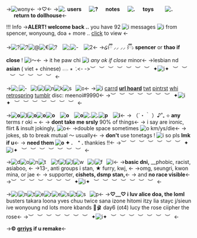 ->![wony](https://media.discordapp.net/attachments/961314659774906460/972346205893972048/FEF3778E-55E3-40C3-9D80-1BBCCF7CFF96.png)<-
->♡<-
->![.](http://i11.photobucket.com/albums/a168/evelynregly/minigifs/msnrosa.gif) **users⠀⠀![?](http://i11.photobucket.com/albums/a168/evelynregly/minigifs/miniblog.gif)⠀⠀notes⠀⠀![.](https://64.media.tumblr.com/tumblr_m230zvxLea1qfamg6.gif)⠀⠀toys⠀⠀⠀![.](http://i11.photobucket.com/albums/a168/evelynregly/minigifs/mini031.gif)⠀⠀return to dollhouse**<-

!!! Info 
     ->**ALERT! welcome back ..** you have 92 ![i](https://64.media.tumblr.com/f15b7cc745d081b578a92337e8052cc8/tumblr_inline_msaow8o56n1qz4rgp.gif) messages ![i](http://i11.photobucket.com/albums/a168/evelynregly/minigifs/dialogo_heart.gif ) from spencer, wonyoung, doa + more .. [click](https://tiaras.neocities.org) to view <-

->![?](https://64.media.tumblr.com/02848453dc8f9f734346b8a6e2544243/tumblr_inline_mnfddd0tQX1qz4rgp.gif)![?](https://64.media.tumblr.com/bd14137d5720fdc52e8c7e7cd8504627/tumblr_inline_mnfdknLyZe1qz4rgp.gif)![@](https://64.media.tumblr.com/a84781b9a18d1e174aedfe7e42e9997d/tumblr_inline_mnfdfkgupg1qz4rgp.gif)![€](https://64.media.tumblr.com/fa75c9d38a707faf0eb2a34f0ac49d60/tumblr_inline_mnfdnl2Fm81qz4rgp.gif)![?](https://64.media.tumblr.com/e5b457768b33ddf08daf69efb4bf03f9/tumblr_inline_mnfdg8CIY11qz4rgp.gif)⠀ ![;](https://64.media.tumblr.com/88c239b05aeefafa6906896875a8cba5/tumblr_inline_mnfdmij9nX1qz4rgp.gif)![-](https://64.media.tumblr.com/fca2fc255e3aa252d9c6fcb0f9be275a/tumblr_inline_mnfdesAQ1b1qz4rgp.gif)⠀ ![2](https://64.media.tumblr.com/tumblr_m8fnlbuMxF1r7nk4k.gif)<-
->໒꒰ྀི ⸝⸝ ⸝⸝ ꒱ྀི১ **spencer** or **thao if close** ! ![i](https://64.media.tumblr.com/tumblr_lthbz6ofZe1qhwcy0.gif)〜<-
-> it he paw chi ![i](http://i11.photobucket.com/albums/a168/evelynregly/minigifs/cachorros.gif) *any ok if close* minor<-
->lesbian nd **asian** ( viet + chinese) 𓂋 ⭒ ݁ .<-
->︶⠀︶⠀︶⠀︶⠀︶⠀︶⠀︶⠀✦![i](http://i387.photobucket.com/albums/oo314/paravidatoda/mini-201.gif)✦⠀︶⠀︶⠀︶⠀︶⠀︶⠀︶⠀︶⠀<-

->![;](https://64.media.tumblr.com/88c239b05aeefafa6906896875a8cba5/tumblr_inline_mnfdmij9nX1qz4rgp.gif)![-](https://64.media.tumblr.com/fca2fc255e3aa252d9c6fcb0f9be275a/tumblr_inline_mnfdesAQ1b1qz4rgp.gif)⠀![l](https://64.media.tumblr.com/55b90513130136b114aa22ba6d047d69/tumblr_inline_mnfdf5KG6h1qz4rgp.gif)![i](https://64.media.tumblr.com/0c11af03585a65d1e8709a94c91ffc11/tumblr_inline_mnfdlvjH5y1qz4rgp.gif)![n](https://64.media.tumblr.com/2f6a76b5f16b7125e41adb02f26b45b5/tumblr_inline_mnfdfePKvQ1qz4rgp.gif)![k](https://64.media.tumblr.com/039dfe2c618f99d03b32d2a4b13c384a/tumblr_inline_mnfdm5Cktn1qz4rgp.gif)![s](https://64.media.tumblr.com/8c7d9fb35046f17c9eb0993002d578f2/tumblr_inline_mnfdg3NGki1qz4rgp.gif)⠀![o](http://th1241.photobucket.com/albums/gg518/catylasty/Pixel/th_earsu.gif)<-
->![i](https://middlepot.com/emojis/%E2%98%95%EF%B8%8F.gif) [carrd](https://doah.neocities.org) **[url hoard](https://rentry.co/pho)** [twt](https://twitter.com/ichiilin) [pintrst](https://pinterest.ca/corsettt) [whi](https://weheartit.com/pawz) [retrospring](https://retrospring.net/paw) [tumblr](https://tumblr.com/blog/view/flirtng) disc: meenoi#9990<-
->︶⠀︶⠀︶⠀︶⠀︶⠀︶⠀︶⠀✦![i](http://i387.photobucket.com/albums/oo314/paravidatoda/mini-201.gif)✦⠀︶⠀︶⠀︶⠀︶⠀︶⠀︶⠀︶⠀<-

->**![o](https://64.media.tumblr.com/cc4bd91777dffd947cbfc160d6520833/tumblr_inline_mnfddisCHq1qz4rgp.gif)![i](https://64.media.tumblr.com/524638674e4fc36eddf45861ed5deb32/tumblr_inline_mnfdlgNrdm1qz4rgp.gif)![o](https://64.media.tumblr.com/a84781b9a18d1e174aedfe7e42e9997d/tumblr_inline_mnfdfkgupg1qz4rgp.gif)![o](https://64.media.tumblr.com/f409223fa001499fc82131150edc739e/tumblr_inline_mnfdn6FW6e1qz4rgp.gif)![o](https://64.media.tumblr.com/50e70ef0396b50b1447ef2a545a2a458/tumblr_inline_mnfddvYW1k1qz4rgp.gif) ⠀![o](https://64.media.tumblr.com/fa75c9d38a707faf0eb2a34f0ac49d60/tumblr_inline_mnfdnl2Fm81qz4rgp.gif) ⠀![o](https://64.media.tumblr.com/95c51634af26254111703b2296a365da/tumblr_inline_mnfdedrFel1qz4rgp.gif)![.](https://64.media.tumblr.com/b0bbdfe7393c428b34f26de17734c902/tumblr_inline_mnfdmaDD0I1qz4rgp.gif)![.](https://64.media.tumblr.com/55b90513130136b114aa22ba6d047d69/tumblr_inline_mnfdf5KG6h1qz4rgp.gif)![p](https://64.media.tumblr.com/5c85cdfd9c90eb200fab0196c35fbe68/tumblr_inline_mnfdgm0gwe1qz4rgp.gif) ⠀![i](http://img.photobucket.com/albums/v252/shaquanda/dumpitydump/pixelwixel/208.gif)**<-
-> （´・｀ ）♪˚₊ ⟡ **any** terms r oki ~ <-
-> **dont take me srsly** 90% of things<-
-> i say are ironic, flirt & insult jokingly, ![o](http://img.photobucket.com/albums/v252/shaquanda/dumpitydump/pixelwixel/va01_002.gif)<-
->double space sometimes ![o](https://64.media.tumblr.com/tumblr_lu9vufy7RA1qcfn0j.gif) km/ys/die<-
-> jokes, sb to break mutual ～ usually<-
-> **don't** use tonetags ! ![i](https://64.media.tumblr.com/tumblr_lu3lp2CTRV1qcfn0j.gif) so pls **lmk if u**<-
-> **need them ![o](https://64.media.tumblr.com/tumblr_lkl6t9GheG1qfamg6.gif) ✦ .　⁺ .**  thankies !!<-
->︶⠀︶⠀︶⠀︶⠀︶⠀︶⠀︶⠀✦![i](http://i387.photobucket.com/albums/oo314/paravidatoda/mini-201.gif)✦⠀︶⠀︶⠀︶⠀︶⠀︶⠀︶⠀︶⠀<-

->![d](https://64.media.tumblr.com/2b17f0ebfc494fc2634926d5951e0b13/tumblr_inline_mnfddqAHDj1qz4rgp.gif)![o](https://64.media.tumblr.com/8c71657a8dc9c738cce7e875aa4efcf7/tumblr_inline_mnfdmrBXmi1qz4rgp.gif)![n](https://64.media.tumblr.com/2f6a76b5f16b7125e41adb02f26b45b5/tumblr_inline_mnfdfePKvQ1qz4rgp.gif)![t](https://64.media.tumblr.com/124f4657f205e6712da40a951dad8d43/tumblr_inline_mnfdnglQ8F1qz4rgp.gif) ⠀![f](https://64.media.tumblr.com/95c51634af26254111703b2296a365da/tumblr_inline_mnfdedrFel1qz4rgp.gif)![l](https://64.media.tumblr.com/b0bbdfe7393c428b34f26de17734c902/tumblr_inline_mnfdmaDD0I1qz4rgp.gif)![l](https://64.media.tumblr.com/55b90513130136b114aa22ba6d047d69/tumblr_inline_mnfdf5KG6h1qz4rgp.gif)![w](https://64.media.tumblr.com/52d90fadeba805724f29b30e4fb51098/tumblr_inline_mnfdnvshlD1qz4rgp.gif)⠀![i](https://64.media.tumblr.com/fca2fc255e3aa252d9c6fcb0f9be275a/tumblr_inline_mnfdesAQ1b1qz4rgp.gif)![f](https://64.media.tumblr.com/524638674e4fc36eddf45861ed5deb32/tumblr_inline_mnfdlgNrdm1qz4rgp.gif)⠀![i](https://64.media.tumblr.com/tumblr_lkqytdd6iD1qi6qow.gif)<-
->**basic dni,** \_\_phobic, racist, asiaboo, <-
->13-, anti groups i stan, ★ furry, kwj, <-
->omg, seungri, kwon mina, or jae <-
-> supporter, **cishets, dsmp stan,**<-
-> and **no race visible**<-
->︶⠀︶⠀︶⠀︶⠀︶⠀︶⠀︶⠀✦![i](http://i387.photobucket.com/albums/oo314/paravidatoda/mini-201.gif)✦⠀︶⠀︶⠀︶⠀︶⠀︶⠀︶⠀︶⠀<-

->![i](https://64.media.tumblr.com/fca2fc255e3aa252d9c6fcb0f9be275a/tumblr_inline_mnfdesAQ1b1qz4rgp.gif)![n](https://64.media.tumblr.com/c44a0b27b5bb71c48f93f0fca83d1b00/tumblr_inline_mnfdmnmUok1qz4rgp.gif)![t](https://64.media.tumblr.com/e5b457768b33ddf08daf69efb4bf03f9/tumblr_inline_mnfdg8CIY11qz4rgp.gif)![e](https://64.media.tumblr.com/81162e56e3a0a52b910adefd03ab2c13/tumblr_inline_mnfdl8lqyQ1qz4rgp.gif)![r](https://64.media.tumblr.com/0f5fbcce3b5302e10445bf8d9c10a1f0/tumblr_inline_mnfdfyVEm81qz4rgp.gif)![e](https://64.media.tumblr.com/81162e56e3a0a52b910adefd03ab2c13/tumblr_inline_mnfdl8lqyQ1qz4rgp.gif)![s](https://64.media.tumblr.com/8c7d9fb35046f17c9eb0993002d578f2/tumblr_inline_mnfdg3NGki1qz4rgp.gif)![t](https://64.media.tumblr.com/124f4657f205e6712da40a951dad8d43/tumblr_inline_mnfdnglQ8F1qz4rgp.gif)![s](https://64.media.tumblr.com/8c7d9fb35046f17c9eb0993002d578f2/tumblr_inline_mnfdg3NGki1qz4rgp.gif)⠀![p](https://64.media.tumblr.com/tumblr_mdpf79BSVK1qdlkyg.gif)<-
->**♡﹏♡ i luv alice doa, the loml** busters takara loona yves chuu twice sana izone hitomi itzy lia stayc j/sieun ive wonyoung nd lots more kbands 🪷🩰 day6 (ot4) lucy the rose ciipher the rose<-
->︶⠀︶⠀︶⠀︶⠀︶⠀︶⠀︶⠀✦![i](http://i387.photobucket.com/albums/oo314/paravidatoda/mini-201.gif)✦⠀︶⠀︶⠀︶⠀︶⠀︶⠀︶⠀︶⠀<-

->**© [grriys](https://twitter.com/grriys) if u remake**<-